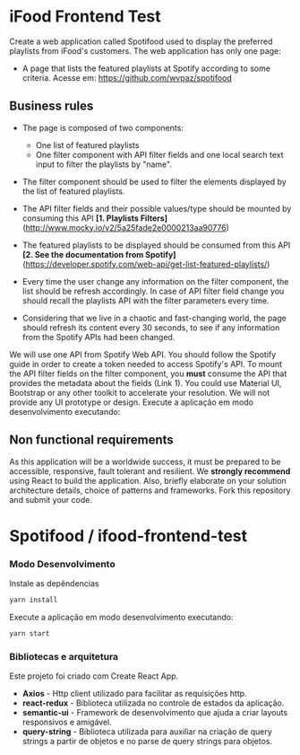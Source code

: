 # iFood Frontend Test

Create a web application called Spotifood used to display the preferred playlists from iFood's customers. The web application has only one page:
* A page that lists the featured playlists at Spotify according to some criteria.
Acesse em: https://github.com/wvpaz/spotifood

## Business rules

* The page is composed of two components:
    * One list of featured playlists
    * One filter component with API filter fields and one local search text input to filter the playlists by "name".

* The filter component should be used to filter the elements displayed by the list of featured playlists.
* The API filter fields and their possible values/type should be mounted by consuming this API **[1. Playlists Filters]** (http://www.mocky.io/v2/5a25fade2e0000213aa90776)
* The featured playlists to be displayed should be consumed from this API **[2. See the documentation from Spotify]** (https://developer.spotify.com/web-api/get-list-featured-playlists/)
* Every time the user change any information on the filter component, the list should be refresh accordingly. In case of API filter field change you should recall the playlists API with the filter parameters every time.
* Considering that we live in a chaotic and fast-changing world, the page should refresh its content every 30 seconds, to see if any information from the Spotify APIs had been changed.

We will use one API from Spotify Web API. You should follow the Spotify guide in order to create a token needed to access Spotify's API.
To mount the API filter fields on the filter component, you **must** consume the API that provides the metadata about the fields (Link 1).
You could use Material UI, Bootstrap or any other toolkit to accelerate your resolution. We will not provide any UI prototype or design.
Execute a aplicação em modo desenvolvimento executando:

## Non functional requirements

As this application will be a worldwide success, it must be prepared to be accessible, responsive, fault tolerant and resilient.
We **strongly recommend** using React to build the application.
Also, briefly elaborate on your solution architecture details, choice of patterns and frameworks.
Fork this repository and submit your code.



# Spotifood / ifood-frontend-test

### Modo Desenvolvimento

Instale as depêndencias

```sh
yarn install
```

Execute a aplicação em modo desenvolvimento executando:

```sh
yarn start
```


### Bibliotecas e arquitetura

Este projeto foi criado com Create React App.

- **Axios** - Http client utilizado para facilitar as requisições http.
- **react-redux** - Biblioteca utilizada no controle de estados da aplicação.
- **semantic-ui** - Framework de desenvolvimento que ajuda a criar layouts responsivos e amigável.
- **query-string** - Biblioteca utilizada para auxiliar na criação de query strings a partir de objetos e no parse de query strings para objetos.
